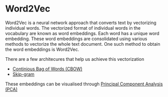 # Word2Vec
Word2Vec is a neural network approach that converts text by vectorizing individual words. The vectorized format of individual words in the vocabulary are known as word embeddings. Each word has a unique word embedding. These word embeddings are consolidated using various methods to vectorize the whole text document. One such method to obtain the word embeddings is Word2Vec.

There are a few architecures that help us achieve this vectorization
- [Continious Bag of Words (CBOW)](https://paperswithcode.com/method/cbow-word2vec)
- [Skip-gram](http://mccormickml.com/2016/04/19/word2vec-tutorial-the-skip-gram-model/)

These embeddings can be visualised through [Principal Component Analysis (PCA)](https://machinelearningmastery.com/principal-components-analysis-for-dimensionality-reduction-in-python/#:~:text=for%20Dimensionality%20Reduction-,Dimensionality%20Reduction%20and%20PCA,to%20predict%20the%20target%20variable.)